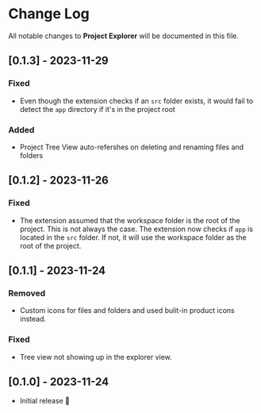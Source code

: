 # Change Log

All notable changes to **Project Explorer** will be documented in this file.

## [0.1.3] - 2023-11-29

### Fixed

- Even though the extension checks if an `src` folder exists, it would fail to detect the `app` directory if it's in the project root

### Added

- Project Tree View auto-refershes on deleting and renaming files and folders

## [0.1.2] - 2023-11-26

### Fixed

- The extension assumed that the workspace folder is the root of the project. This is not always the case. The extension now checks if `app` is located in the `src` folder. If not, it will use the workspace folder as the root of the project.

## [0.1.1] - 2023-11-24

### Removed

- Custom icons for files and folders and used bulit-in product icons instead.

### Fixed

- Tree view not showing up in the explorer view.

## [0.1.0] - 2023-11-24

- Initial release 🎉

